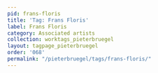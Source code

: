 ```yaml
---
pid: frans-floris
title: 'Tag: Frans Floris'
label: Frans Floris
category: Associated artists
collection: worktags_pieterbruegel
layout: tagpage_pieterbruegel
order: '068'
permalink: "/pieterbruegel/tags/frans-floris/"
---
```

